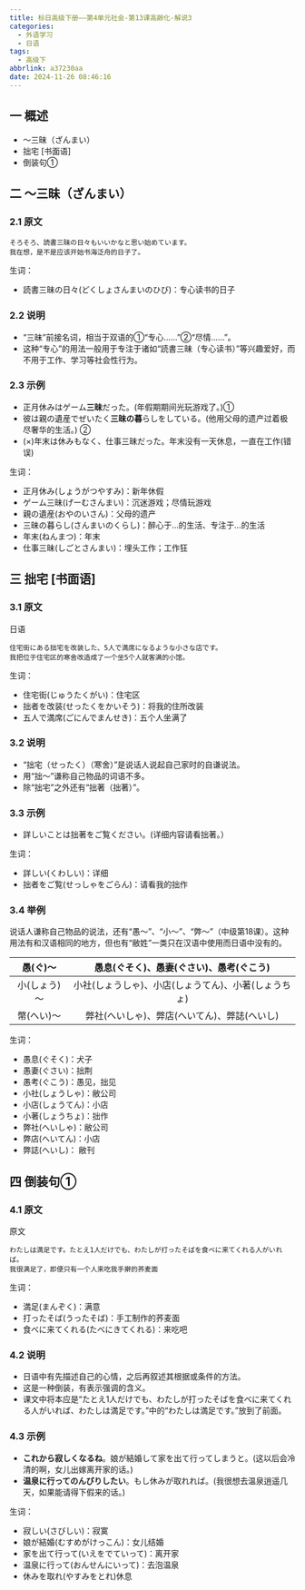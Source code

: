 ```yaml
---
title: 标日高级下册——第4单元社会-第13课高齢化-解说3
categories:
  - 外语学习
  - 日语
tags:
  - 高级下
abbrlink: a37230aa
date: 2024-11-26 08:46:16
---
```

## 一 概述

* ～三昧（ざんまい）
* 拙宅 [书面语]
* 倒装句①

<!--more-->

## 二  ～三昧（ざんまい）

### 2.1 原文

```
そろそろ、読書三昧の日々もいいかなと思い始めています。
我在想，是不是应该开始书海泛舟的日子了。
```

生词：

* 読書三昧の日々(どくしょさんまいのひび)：专心读书的日子

### 2.2 说明

* “三昧”前接名词，相当于双语的①“专心……”②“尽情……”。
* 这种“专心”的用法一般用于专注于诸如“読書三昧（专心读书）”等兴趣爱好，而不用于工作、学习等社会性行为。

### 2.3 示例

* 正月休みはゲーム**三昧**だった。(年假期期间光玩游戏了。)①
* 彼は親の遺産でぜいたく**三昧の暮**らしをしている。(他用父母的遗产过着极尽奢华的生活。) ②
* (×)年末は休みもなく、仕事三昧だった。年末没有一天休息，一直在工作(错误)

生词：

* 正月休み(しょうがつやすみ)：新年休假
* ゲーム三昧(げーむさんまい)：沉迷游戏；尽情玩游戏
* 親の遺産(おやのいさん)：父母的遗产
* 三昧の暮らし(さんまいのくらし)：醉心于…的生活、专注于…的生活
* 年末(ねんまつ)：年末
* 仕事三昧(しごとさんまい)：埋头工作；工作狂

## 三 拙宅 [书面语]

### 3.1 原文

日语

```
住宅街にある拙宅を改装した、5人で満席になるような小さな店です。
我把位于住宅区的寒舍改造成了一个坐5个人就客满的小馆。
```


生词：

* 住宅街(じゅうたくがい)：住宅区
* 拙者を改装(せったくをかいそう)：将我的住所改装
* 五人で満席(ごにんでまんせき)：五个人坐满了

### 3.2 说明

* “拙宅（せったく）（寒舍）”是说话人说起自己家时的自谦说法。
* 用“拙～”谦称自己物品的词语不多。
* 除“拙宅”之外还有“拙著（拙著）”。

### 3.3 示例

* 詳しいことは拙著をご覧ください。(详细内容请看拙著。）

生词：

* 詳しい(くわしい)：详细
* 拙者をご覧(せっしゃをごらん)：请看我的拙作

### 3.4 举例

说话人谦称自己物品的说法，还有“愚～”、“小～”、“弊～”（中级第18课）。这种用法有和汉语相同的地方，但也有“敝姓”一类只在汉语中使用而日语中没有的。

|   愚(ぐ)～   |       愚息(ぐそく)、愚妻(ぐさい)、愚考(ぐこう)       |
| :----------: | :--------------------------------------------------: |
| 小(しょう)～ | 小社(しょうしゃ)、小店(しょうてん)、小著(しょうちょ) |
|  幣(へい)～  |     弊社(へいしゃ)、弊店(へいてん)、弊誌(へいし)     |

生词：

* 愚息(ぐそく)：犬子
* 愚妻(ぐさい)：拙荆
* 愚考(ぐこう)：愚见，拙见
* 小社(しょうしゃ)：敝公司
* 小店(しょうてん)：小店
* 小著(しょうちょ)：拙作
* 弊社(へいしゃ)：敝公司
* 弊店(へいてん)：小店
* 弊誌(へいし)：  敝刊

## 四 倒装句①

### 4.1 原文

原文

```
わたしは満足です。たとえ1人だけでも、わたしが打ったそばを食ベに来てくれる人がいれば。
我很满足了，即便只有一个人来吃我手擀的荞麦面
```

生词：

* 満足(まんぞく)：满意
* 打ったそば(うったそば)：手工制作的荞麦面
* 食べに来てくれる(たべにきてくれる)：来吃吧

### 4.2 说明

* 日语中有先描述自己的心情，之后再叙述其根据或条件的方法。
* 这是一种倒装，有表示强调的含义。
* 课文中将本应是“たとえ1人だけでも、わたしが打ったそばを食べに来てくれる人がいれば、わたしは満足です。”中的“わたしは満足です。”放到了前面。

### 4.3 示例

* **これから寂しくなるね**。娘が結婚して家を出て行ってしまうと。(这以后会冷清的啊，女儿出嫁离开家的话。)
* **温泉に行ってのんびりしたい**。もし休みが取れれば。(我很想去温泉逍遥几天，如果能请得下假来的话。)

生词：

* 寂しい(さびしい)：寂寞
* 娘が結婚(むすめがけっこん)：女儿结婚
* 家を出て行って(いえをでていって)：离开家
* 温泉に行って(おんせんにいって)：去泡温泉
* 休みを取れ(やすみをとれ)休息

